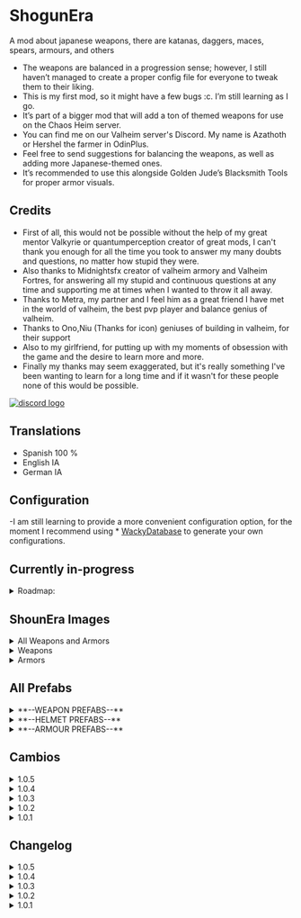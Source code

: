 # ShogunEra
A mod about japanese weapons, there are katanas, daggers, maces, spears, armours, and others

* The weapons are balanced in a progression sense; however, I still haven’t managed to create a proper config file for everyone to tweak them to their liking.
* This is my first mod, so it might have a few bugs :c. I’m still learning as I go.
* It’s part of a bigger mod that will add a ton of themed weapons for use on the Chaos Heim server.
* You can find me on our Valheim server's Discord. My name is Azathoth or Hershel the farmer in OdinPlus.
* Feel free to send suggestions for balancing the weapons, as well as adding more Japanese-themed ones.
* It’s recommended to use this alongside Golden Jude’s Blacksmith Tools for proper armor visuals.
 
## Credits
* First of all, this would not be possible without the help of my great mentor Valkyrie or quantumperception creator of great mods, I can't thank you enough for all the time you took to answer my many doubts and questions, no matter how stupid they were.
* Also thanks to Midnightsfx creator of valheim armory and Valheim Fortres, for answering all my stupid and continuous questions at any time and supporting me at times when I wanted to throw it all away.
* Thanks to Metra, my partner and I feel him as a great friend I have met in the world of valheim, the best pvp player and balance genius of valheim.
* Thanks to Ono,Niu (Thanks for icon) geniuses of building in valheim, for their support
* Also to my girlfriend, for putting up with my moments of obsession with the game and the desire to learn more and more.
* Finally my thanks may seem exaggerated, but it's really something I've been wanting to learn for a long time and if it wasn't for these people none of this would be possible. 


[![discord logo](https://i.imgur.com/uE6umQE.png)](https://discord.gg/Mj9y2w6w2B)

## Translations
* Spanish 100 %
* English IA 
* German IA

## Configuration
-I am still learning to provide a more convenient configuration option, for the moment I recommend using * [WackyDatabase](https://valheim.thunderstore.io/package/WackyMole/WackysDatabase/) to generate your own configurations.

## Currently in-progress
<details>
  <summary>Roadmap:</summary>
  
  * Working on implementing bows and throwing weapons, such as kunais and shurikens.  
  * Elaborating a progressive balance for weapons, as well as their damage and the resources they require.  
  * Configuring helmets by era.  
  * Adding more armors with their respective recipes, resistances, and effects.  
  * **Add some mobs:**  
    <details>
      <summary>Click to expand</summary>
      
      - Farm 10 ninja scrolls to summon the ninja boss (Mountains).  
      - Farm 10 monks to face the sect leader (Mistlands).  
      - Farm 10 samurais to challenge the Ronin (Ashlands).  
      - Each boss will drop a part of the "Shinken Kurogane" in the mod.  
      
    </details>
</details>


## ShounEra Images

<details>
  <summary>All Weapons and Armors</summary>

  ![All](https://i.imgur.com/LvWeXGY.png)

</details>

<details>
  <summary>Weapons</summary>

  ![All WEAPONS](https://i.imgur.com/ax1fPOd.png)  
  ![Weapons](https://i.imgur.com/GDIcYs5.png)  
  ![Weapons](https://i.imgur.com/XeXGyLh.png)  
  ![Weapons](https://i.imgur.com/RHeahf7.png)  
  ![Weapons](https://i.imgur.com/NYuNsXu.png)  
  ![Weapons](https://i.imgur.com/gdfyhx8.png)

</details>

<details>
  <summary>Armors</summary>

  ![Armour](https://i.imgur.com/QHlapY7.png)  
  ![Armour](https://i.imgur.com/bX7dllS.png)  
  ![Armour](https://i.imgur.com/8GWSEkc.png)  
  ![Armour](https://i.imgur.com/RelgRVN.png)

</details>

## All Prefabs

<details>
  <summary>**--WEAPON PREFABS--**</summary>

  Bokken ------ SER_Bokken  
  Bō ----------- SER_BO  
  Shinai ------- SER_Shinai  
  Katana ------- SER_Katana1  
  Nagatina ----- SER_NAGATINA  
  Ninjato ------- SER_NINJATO  
  Tanto -------- SER_TantoKnife  
  Shakujo ----- SER_Shakujo  
  Kamayari ----- SER_Kamayari  
  Kanobo ------- SER_Kanobo  
  Katana2 ------ SER_Katana2  
  Golden Katana ----- SER_KatanaDefuego1  
  Valkyrie Katana ----- SER_KATANAVALKYRIE  
  Sai --------- SER_SAI  
  Cloud Katana ------- SER_KatanadelCielo  
  Sakura Katana ------- SER_katana3  
  Giant Katana ------ SER_gigantekatana  
  Black Katana ------- SER_KatanaDefuego  
  Yuki-onna Katana ----- SER_Katanadehielo  
  Blood Drinker ----- SER_KatanaMurasama1  
  Musashi Katana ------- SER_katanamusashi  

**New**

  Shinken Kurogane ------- SER_ShinkenKurogane  
  Ryūsei Kurogane -------- SER_RyuseiKurogane  
  Ikazuchi Ryūsei -------- SER_IkazuchiRyusei  
  Shizen Ryūsei ----------- SER_ShizenRyusei  
  Chishio Ryūsei --------- SER_ChishioRyusei  
  Ryūsei no Kanabō ------ SER_RyuuseinoKanobo  
  Chi no Kanobō -------- SER_ChinoKanobo  
  Inazuma no Kanobō ----- SER_InazumanoKanobo  
  Kigen no Kanobō ------ SER_KigennoKanobo  

</details>

<details>
  <summary>**--HELMET PREFABS--**</summary>

  Samurai Black with Silver Helmet ------- SER_CiberHat  
  Hannya Mask ----------- SER_HannyaMask  
  Jingasa --------- SER_HatJingasa  
  Mempo -------- SER_MempoMask  
  Samurai Helmet with Straps ---- SER_SamuraiHelmetKabuto  
  Kabuto Helmet ----- SER_SamuraiKabuto  
  Red Samurai Helmet with Black ----- SER_SamuraiKabuto1  
  Black Samurai Kabuto --------- SER_SamuraiKabutoBlack  
  Samurai Kabuto with Horns ------- SER_SamuraiKabutomabizashi  
  Tengou Mask ------ SER_TengouMask  
  Komuso Mask ----- SER_Komuso  
  Samurai Helmet with Hair ----------- SER_CascoSamuraiConpelo  
  Wise Shifu Helmet -------- SER_sabioshifu  
  Black Kabuto ------- KabutoBlack  
  Red Kabuto ------- KabutoRed  

</details>

<details>
  <summary>**--ARMOUR PREFABS--**</summary>

  Red Suneate ----- SuneateRed  
  Black Suneate ----- Suneate  
  Black Yoroi ----- YoroiBlack  
  Red Yoroi ----- YoroiRed  

</details>


## Cambios

<details>
  <summary>1.0.5</summary>

  - Se modificaron las recetas de varias armas para que quedaran con una cantidad máxima de 4, excepto la última arma del mod.  
  - Se agregó un mob "samurai" que aparece en planicie y en bosque oscuro, pensado para funcionalidades futuras.  
  - Se agregaron armaduras diseñadas para ser usadas en Ashlands, "Las armaduras del Shogun". Sin embargo, sigue pendiente la configuración y el reordenamiento por era de todos los cascos y armaduras, así como la creación de efectos.  

</details>

<details>
  <summary>1.0.4</summary>

  - Se agregaron 1 armadura ninja, 2 máscaras y cascos, 5 katanas (Ashland tier), 4 kanobos (Ashland tier).  
  - Se cambiaron los requisitos de creación de algunas armas (reubicadas en la forja).  
  - Se agregaron 1 armadura de Ronin y 1 de Hakama.  
  - Aún falta configurar y asignar un tier con un sentido de progreso a las armaduras.  

</details>

<details>
  <summary>1.0.3</summary>

  - Se agregaron traducciones al inglés y se corrigieron las traducciones al español.  
  - Se añadieron 4 cascos nuevos y 2 armaduras (sin asignar era, daño ni descripción).  

</details>

<details>
  <summary>1.0.2</summary>

  - Actualizado para Ashlands.  
  - Se añadieron configuraciones de idioma; inglés y alemán (créditos a Blubbson).  
  - Se añadieron algunos efectos visuales a las armas.  

</details>

<details>
  <summary>1.0.1</summary>

  - Se añadieron recetas de katanas con un sentido de progreso y daño correspondiente.  
  - Se añadieron cascos y máscaras con temática oriental.  
  - Se actualizaron los prefabs de cada arma y máscara.  

</details>

## Changelog

<details>
  <summary>1.0.5</summary>

  - The recipes for several weapons were modified to have a maximum of 4 requirements, except for the last weapon in the mod.  
  - A "samurai" mob was added, which spawns in the Plains and Dark Forest, designed for future functionalities.  
  - Armor sets designed for Ashlands were added, "Shogun Armor". However, the configuration and reorganization by era of all helmets and armor are still pending, as well as the creation of effects.  

</details>

<details>
  <summary>1.0.4</summary>

  - 1 ninja armor, 2 masks and helmets, 5 katanas (Ashland tier), 4 kanobos (Ashland tier) were added.  
  - Crafting requirements for some weapons were changed (relocated to the forge).  
  - 1 Ronin armor and 1 Hakama armor were added.  
  - Still need to configure and assign a tier with a sense of progression to the armors.  

</details>

<details>
  <summary>1.0.3</summary>

  - English translations were added and the Spanish ones were corrected.  
  - 4 new helmets and 2 armors were added (without assigned era, damage, or description).  

</details>

<details>
  <summary>1.0.2</summary>

  - Updated for Ashlands.  
  - Language settings were added; English and German (credits to Blubbson).  
  - Some visual effects were added to the weapons.  

</details>

<details>
  <summary>1.0.1</summary>

  - Katana recipes were added with a sense of progression and corresponding damage.  
  - Oriental themed helmets and masks were added.  
  - The prefabs of each weapon and mask were updated.  

</details>

